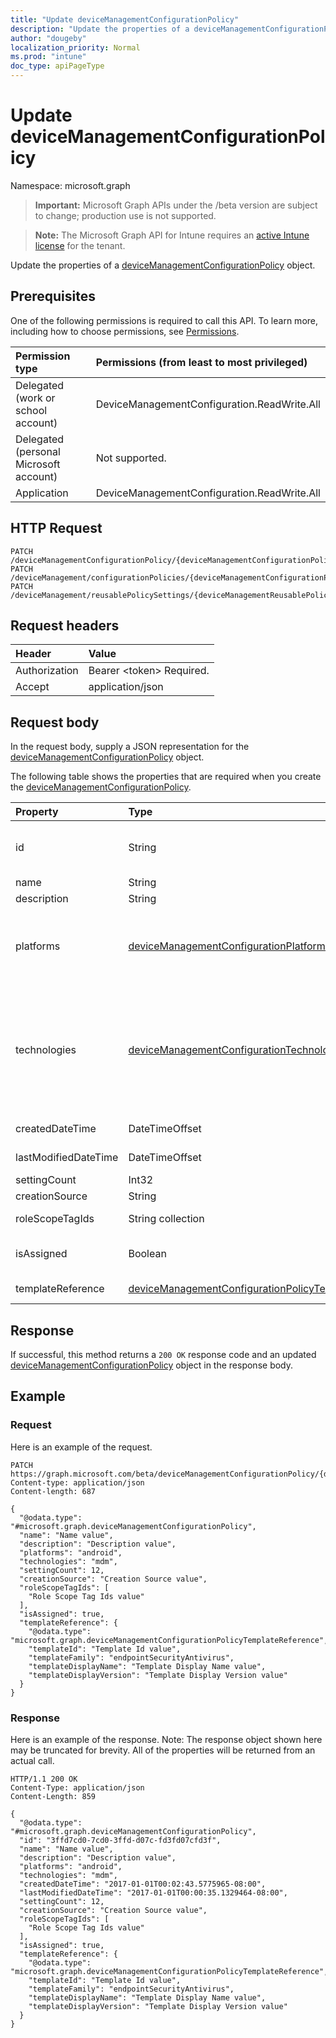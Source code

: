 ```yaml
---
title: "Update deviceManagementConfigurationPolicy"
description: "Update the properties of a deviceManagementConfigurationPolicy object."
author: "dougeby"
localization_priority: Normal
ms.prod: "intune"
doc_type: apiPageType
---
```


# Update deviceManagementConfigurationPolicy

Namespace: microsoft.graph

> **Important:** Microsoft Graph APIs under the /beta version are subject to change; production use is not supported.

> **Note:** The Microsoft Graph API for Intune requires an [active Intune license](https://go.microsoft.com/fwlink/?linkid=839381) for the tenant.

Update the properties of a [deviceManagementConfigurationPolicy](../resources/intune-deviceconfigv2-devicemanagementconfigurationpolicy.md) object.

## Prerequisites
One of the following permissions is required to call this API. To learn more, including how to choose permissions, see [Permissions](/graph/permissions-reference).

|Permission type|Permissions (from least to most privileged)|
|:---|:---|
|Delegated (work or school account)|DeviceManagementConfiguration.ReadWrite.All|
|Delegated (personal Microsoft account)|Not supported.|
|Application|DeviceManagementConfiguration.ReadWrite.All|

## HTTP Request
<!-- {
  "blockType": "ignored"
}
-->
``` http
PATCH /deviceManagementConfigurationPolicy/{deviceManagementConfigurationPolicyId}
PATCH /deviceManagement/configurationPolicies/{deviceManagementConfigurationPolicyId}
PATCH /deviceManagement/reusablePolicySettings/{deviceManagementReusablePolicySettingId}/referencingConfigurationPolicies/{deviceManagementConfigurationPolicyId}
```

## Request headers
|Header|Value|
|:---|:---|
|Authorization|Bearer &lt;token&gt; Required.|
|Accept|application/json|

## Request body
In the request body, supply a JSON representation for the [deviceManagementConfigurationPolicy](../resources/intune-deviceconfigv2-devicemanagementconfigurationpolicy.md) object.

The following table shows the properties that are required when you create the [deviceManagementConfigurationPolicy](../resources/intune-deviceconfigv2-devicemanagementconfigurationpolicy.md).

|Property|Type|Description|
|:---|:---|:---|
|id|String|Key of the policy document. Automatically generated.|
|name|String|Policy name|
|description|String|Policy description|
|platforms|[deviceManagementConfigurationPlatforms](../resources/intune-deviceconfigv2-devicemanagementconfigurationplatforms.md)|Platforms for this policy. Possible values are: `none`, `android`, `iOS`, `macOS`, `windows10X`, `windows10`, `linux`, `unknownFutureValue`.|
|technologies|[deviceManagementConfigurationTechnologies](../resources/intune-deviceconfigv2-devicemanagementconfigurationtechnologies.md)|Technologies for this policy. Possible values are: `none`, `mdm`, `windows10XManagement`, `configManager`, `appleRemoteManagement`, `microsoftSense`, `exchangeOnline`, `linuxMdm`, `enrollment`, `unknownFutureValue`.|
|createdDateTime|DateTimeOffset|Policy creation date and time|
|lastModifiedDateTime|DateTimeOffset|Policy last modification date and time|
|settingCount|Int32|Number of settings|
|creationSource|String|Policy creation source|
|roleScopeTagIds|String collection|List of Scope Tags for this Entity instance.|
|isAssigned|Boolean|Policy assignment status. This property is read-only.|
|templateReference|[deviceManagementConfigurationPolicyTemplateReference](../resources/intune-deviceconfigv2-devicemanagementconfigurationpolicytemplatereference.md)|Template reference information|



## Response
If successful, this method returns a `200 OK` response code and an updated [deviceManagementConfigurationPolicy](../resources/intune-deviceconfigv2-devicemanagementconfigurationpolicy.md) object in the response body.

## Example

### Request
Here is an example of the request.
``` http
PATCH https://graph.microsoft.com/beta/deviceManagementConfigurationPolicy/{deviceManagementConfigurationPolicyId}
Content-type: application/json
Content-length: 687

{
  "@odata.type": "#microsoft.graph.deviceManagementConfigurationPolicy",
  "name": "Name value",
  "description": "Description value",
  "platforms": "android",
  "technologies": "mdm",
  "settingCount": 12,
  "creationSource": "Creation Source value",
  "roleScopeTagIds": [
    "Role Scope Tag Ids value"
  ],
  "isAssigned": true,
  "templateReference": {
    "@odata.type": "microsoft.graph.deviceManagementConfigurationPolicyTemplateReference",
    "templateId": "Template Id value",
    "templateFamily": "endpointSecurityAntivirus",
    "templateDisplayName": "Template Display Name value",
    "templateDisplayVersion": "Template Display Version value"
  }
}
```

### Response
Here is an example of the response. Note: The response object shown here may be truncated for brevity. All of the properties will be returned from an actual call.
``` http
HTTP/1.1 200 OK
Content-Type: application/json
Content-Length: 859

{
  "@odata.type": "#microsoft.graph.deviceManagementConfigurationPolicy",
  "id": "3ffd7cd0-7cd0-3ffd-d07c-fd3fd07cfd3f",
  "name": "Name value",
  "description": "Description value",
  "platforms": "android",
  "technologies": "mdm",
  "createdDateTime": "2017-01-01T00:02:43.5775965-08:00",
  "lastModifiedDateTime": "2017-01-01T00:00:35.1329464-08:00",
  "settingCount": 12,
  "creationSource": "Creation Source value",
  "roleScopeTagIds": [
    "Role Scope Tag Ids value"
  ],
  "isAssigned": true,
  "templateReference": {
    "@odata.type": "microsoft.graph.deviceManagementConfigurationPolicyTemplateReference",
    "templateId": "Template Id value",
    "templateFamily": "endpointSecurityAntivirus",
    "templateDisplayName": "Template Display Name value",
    "templateDisplayVersion": "Template Display Version value"
  }
}
```







